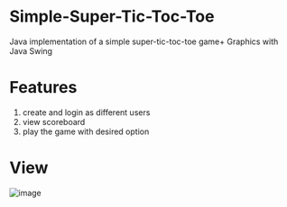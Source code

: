 # Simple-Super-Tic-Toc-Toe
Java implementation of a simple super-tic-toc-toe game+ Graphics with Java Swing

# Features
1. create and login as different users
2. view scoreboard
3. play the game with desired option

# View
![image](https://user-images.githubusercontent.com/51096677/121274392-a36ca280-c8df-11eb-985a-465261cb1d94.jpg)

